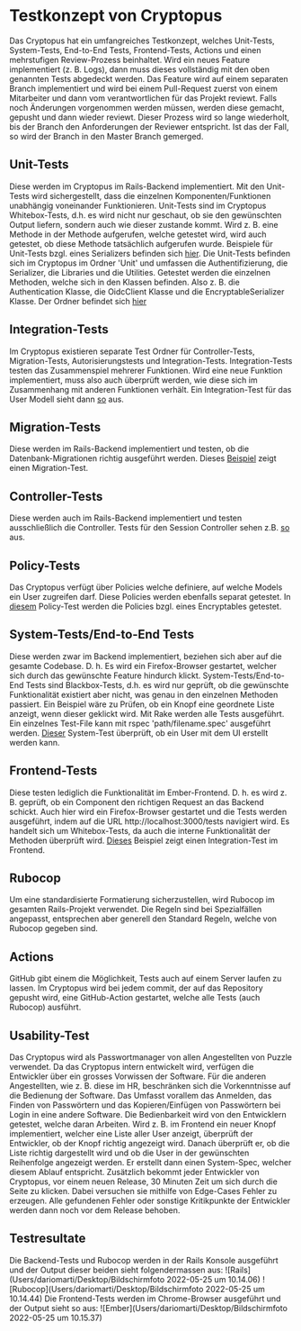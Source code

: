# Testkonzept von Cryptopus
Das Cryptopus hat ein umfangreiches Testkonzept, welches Unit-Tests, System-Tests, End-to-End Tests, Frontend-Tests, Actions und einen mehrstufigen Review-Prozess beinhaltet.
Wird ein neues Feature implementiert (z. B. Logs), dann muss dieses vollständig mit den oben genannten Tests abgedeckt werden.
Das Feature wird auf einem separaten Branch implementiert und wird bei einem Pull-Request zuerst von einem Mitarbeiter und dann vom verantwortlichen für das Projekt reviewt.
Falls noch Änderungen vorgenommen werden müssen, werden diese gemacht, gepusht und dann wieder reviewt.
Dieser Prozess wird so lange wiederholt, bis der Branch den Anforderungen der Reviewer entspricht. Ist das der Fall, so wird der Branch in den Master Branch gemerged.

## Unit-Tests
Diese werden im Cryptopus im Rails-Backend implementiert. Mit den Unit-Tests wird sichergestellt, dass die einzelnen Komponenten/Funktionen unabhängig voneinander Funktionieren. Unit-Tests
sind im Cryptopus Whitebox-Tests, d.h. es wird nicht nur geschaut, ob sie den gewünschten Output liefern, sondern auch wie dieser zustande kommt. Wird z. B. eine Methode in der Methode aufgerufen,
welche getestet wird, wird auch getestet, ob diese Methode tatsächlich aufgerufen wurde. Beispiele für Unit-Tests bzgl. eines Serializers befinden sich [hier](https://github.com/puzzle/cryptopus/blob/master/spec/unit/serializers/team_serializer_spec.rb).
Die Unit-Tests befinden sich im Cryptopus im Ordner 'Unit' und umfassen die Authentifizierung, die Serializer, die Libraries und die Utilities. Getestet werden die einzelnen Methoden, welche sich
in den Klassen befinden. Also z. B. die Authentication Klasse, die OidcClient Klasse und die EncryptableSerializer Klasse. Der Ordner befindet sich [hier](https://github.com/puzzle/cryptopus/tree/master/spec/unit)

## Integration-Tests
Im Cryptopus existieren separate Test Ordner für Controller-Tests, Migration-Tests, Autorisierungstests
und Integration-Tests. Integration-Tests testen das Zusammenspiel mehrerer Funktionen. Wird eine neue Funktion implementiert, muss also auch überprüft werden, wie diese sich im Zusammenhang mit anderen
Funktionen verhält. Ein Integration-Test für das User Modell sieht dann [so](https://github.com/puzzle/cryptopus/blob/master/spec/integration/user_login_spec.rb) aus.

## Migration-Tests
Diese werden im Rails-Backend implementiert und testen, ob die Datenbank-Migrationen richtig ausgeführt werden.
Dieses [Beispiel](https://github.com/puzzle/cryptopus/blob/master/spec/migrations/move_file_entries_to_encryptable_files_spec.rb) zeigt einen Migration-Test.

## Controller-Tests
Diese werden auch im Rails-Backend implementiert und testen ausschließlich die Controller. Tests für den Session Controller sehen z.B. [so](https://github.com/puzzle/cryptopus/blob/master/spec/controllers/session_controller_spec.rb) aus.

## Policy-Tests
Das Cryptopus verfügt über Policies welche definiere, auf welche Models ein User zugreifen darf. Diese Policies werden ebenfalls separat getestet.
In [diesem](https://github.com/puzzle/cryptopus/blob/master/spec/policies/encryptable_policy_spec.rb) Policy-Test werden die Policies bzgl. eines Encryptables getestet.

## System-Tests/End-to-End Tests
Diese werden zwar im Backend implementiert, beziehen sich aber auf die gesamte Codebase. D. h. Es wird ein Firefox-Browser gestartet, welcher sich durch das gewünschte Feature hindurch klickt.
System-Tests/End-to-End Tests sind Blackbox-Tests, d.h. es wird nur geprüft, ob die gewünschte Funktionalität existiert aber nicht, was genau in den einzelnen Methoden passiert. Ein Beispiel wäre
zu Prüfen, ob ein Knopf eine geordnete Liste anzeigt, wenn dieser geklickt wird. Mit Rake werden alle Tests ausgeführt. Ein einzelnes Test-File kann mit rspec 'path/filename.spec' ausgeführt werden.
[Dieser](https://github.com/puzzle/cryptopus/blob/master/spec/system/create_user_system_spec.rb
) System-Test überprüft, ob ein User mit dem UI erstellt werden kann.

## Frontend-Tests
Diese testen lediglich die Funktionalität im Ember-Frontend. D. h. es wird z. B. geprüft, ob ein Component den richtigen Request an das Backend schickt. Auch hier wird ein Firefox-Browser gestartet
und die Tests werden ausgeführt, indem auf die URL http://localhost:3000/tests navigiert wird. Es handelt sich um Whitebox-Tests, da auch die interne Funktionalität der Methoden überprüft wird.
[Dieses](https://github.com/puzzle/cryptopus/blob/master/frontend/tests/integration/components/admin/users-test.js
) Beispiel zeigt einen Integration-Test im Frontend.

## Rubocop
Um eine standardisierte Formatierung sicherzustellen, wird Rubocop im gesamten Rails-Projekt verwendet. Die Regeln sind bei Spezialfällen angepasst, entsprechen aber generell den Standard Regeln, welche von Rubocop gegeben sind.

## Actions
GitHub gibt einem die Möglichkeit, Tests auch auf einem Server laufen zu lassen. Im Cryptopus wird bei jedem commit, der auf das Repository gepusht wird, eine GitHub-Action gestartet,
welche alle Tests (auch Rubocop) ausführt.

## Usability-Test
Das Cryptopus wird als Passwortmanager von allen Angestellten von Puzzle verwendet. Da das Cryptopus intern entwickelt wird, verfügen die Entwickler über ein grosses
Vorwissen der Software. Für die anderen Angestellten, wie z. B. diese im HR, beschränken sich die Vorkenntnisse auf die Bedienung der Software. Das Umfasst vorallem
das Anmelden, das Finden von Passwörtern und das Kopieren/Einfügen von Passwörtern bei Login in eine andere Software. Die Bedienbarkeit wird von den Entwicklern
getestet, welche daran Arbeiten. Wird z. B. im Frontend ein neuer Knopf implementiert, welcher eine Liste aller User anzeigt, überprüft der Entwickler, 
ob der Knopf richtig angezeigt wird. Danach überprüft er, ob die Liste richtig dargestellt wird und ob die User in der gewünschten Reihenfolge angezeigt werden.
Er erstellt dann einen System-Spec, welcher diesem Ablauf entspricht.
Zusätzlich bekommt jeder Entwickler von Cryptopus, vor einem neuen Release, 30 Minuten Zeit um sich durch die Seite zu klicken. Dabei versuchen sie mithilfe von Edge-Cases Fehler zu erzeugen. Alle gefundenen Fehler oder sonstige Kritikpunkte der Entwickler werden dann noch vor dem Release behoben.

## Testresultate
Die Backend-Tests und Rubocop werden in der Rails Konsole ausgeführt und der Output dieser beiden sieht folgendermassen aus:
![Rails](Users/dariomarti/Desktop/Bildschirmfoto 2022-05-25 um 10.14.06)
![Rubocop](Users/dariomarti/Desktop/Bildschirmfoto 2022-05-25 um 10.14.44)
Die Frontend-Tests werden im Chrome-Browser ausgeführt und der Output sieht so aus:
![Ember](Users/dariomarti/Desktop/Bildschirmfoto 2022-05-25 um 10.15.37)

